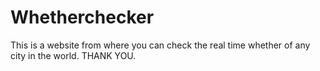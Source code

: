# Whetherchecker 
This is a website from where you can check the real time whether of any city in the world.
THANK YOU.
